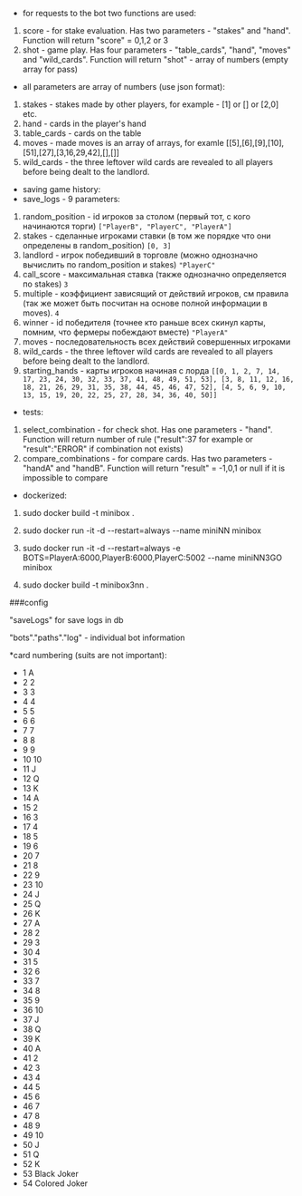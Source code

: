 * for requests to the bot two functions are used:
1. score - for stake evaluation. Has two parameters - "stakes" and "hand". Function will return "score" = 0,1,2 or 3
1. shot - game play. Has four parameters - "table_cards", "hand", "moves" and "wild_cards". Function will return "shot" - array of numbers (empty array for pass)

* all parameters are array of numbers (use json format):
1. stakes - stakes made by other players, for example - [1] or [] or [2,0] etc.
1. hand - cards in the player's hand
1. table_cards - cards on the table
1. moves - made moves is an array of arrays, for examle [[5],[6],[9],[10],[51],[27],[3,16,29,42],[],[]]
1. wild_cards - the three leftover wild cards are revealed to all players before being dealt to the landlord.

* saving game history:
* save_logs - 9 parameters:
1. random_position - id игроков за столом (первый тот, с кого начинаются торги) `["PlayerB", "PlayerC", "PlayerA"]`
1. stakes - сделанные игроками ставки (в том же порядке что они определены в random_position) `[0, 3]`
1. landlord - игрок победивший в торговле (можно однозначно вычислить по random_position и stakes) `"PlayerC"`
1. call_score - максимальная ставка (также однозначно определяется по stakes) `3`
1. multiple - коэффициент зависящий от действий игроков, см правила (так же может быть посчитан на основе полной информации в moves). `4`
1. winner - id победителя (точнее кто раньше всех скинул карты, помним, что фермеры побеждают вместе) `"PlayerA"`
1. moves - последовательность всех действий совершенных игроками
1. wild_cards - the three leftover wild cards are revealed to all players before being dealt to the landlord.
1. starting_hands - карты игроков начиная с лорда  `[[0, 1, 2, 7, 14, 17, 23, 24, 30, 32, 33, 37, 41, 48, 49, 51, 53], [3, 8, 11, 12, 16, 18, 21, 26, 29, 31, 35, 38, 44, 45, 46, 47, 52], [4, 5, 6, 9, 10, 13, 15, 19, 20, 22, 25, 27, 28, 34, 36, 40, 50]]`

* tests:
1. select_combination - for check shot. Has one parameters - "hand". Function will return number of rule ("result":37 for example or "result":"ERROR" if combination not exists)
1. compare_combinations - for compare cards. Has two parameters - "handA" and "handB". Function will return "result" = -1,0,1 or null if it is impossible to compare

* dockerized:
1. sudo docker build -t minibox .
1. sudo docker run -it -d --restart=always --name miniNN minibox

1. sudo docker run -it -d --restart=always -e BOTS=PlayerA:6000,PlayerB:6000,PlayerC:5002 --name miniNN3GO minibox 

1. sudo docker build -t minibox3nn .

###config

"saveLogs" for save logs in db

"bots"."paths"."log" - individual bot information 

*card numbering (suits are not important):
* 1   A
* 2   2
* 3   3
* 4   4
* 5   5
* 6   6
* 7   7
* 8   8
* 9   9
* 10 10
* 11  J
* 12  Q
* 13  K
* 14  A 
* 15  2
* 16  3
* 17  4
* 18  5
* 19  6
* 20  7
* 21  8
* 22  9
* 23 10
* 24  J
* 25  Q
* 26  K
* 27  A
* 28  2
* 29  3
* 30  4
* 31  5
* 32  6
* 33  7
* 34  8
* 35  9
* 36 10 
* 37  J
* 38  Q
* 39  K
* 40  A
* 41  2
* 42  3
* 43  4
* 44  5
* 45  6
* 46  7
* 47  8
* 48  9
* 49 10
* 50  J
* 51  Q
* 52  K
* 53 Black Joker
* 54 Colored Joker

